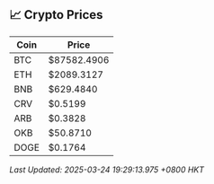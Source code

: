 ## 📈 Crypto Prices

| Coin | Price |
| ---- | ----- |
| BTC | $87582.4906 |
| ETH | $2089.3127 |
| BNB | $629.4840 |
| CRV | $0.5199 |
| ARB | $0.3828 |
| OKB | $50.8710 |
| DOGE | $0.1764 |

_Last Updated: 2025-03-24 19:29:13.975 +0800 HKT_